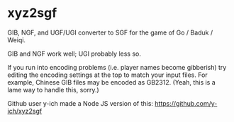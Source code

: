 # xyz2sgf

GIB, NGF, and UGF/UGI converter to SGF for the game of Go / Baduk / Weiqi.

GIB and NGF work well; UGI probably less so.

If you run into encoding problems (i.e. player names become gibberish) try editing the encoding settings at the top to match your input files. For example, Chinese GIB files may be encoded as GB2312. (Yeah, this is a lame way to handle this, sorry.)

Github user y-ich made a Node JS version of this: https://github.com/y-ich/xyz2sgf
